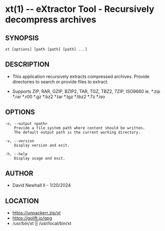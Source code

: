 xt(1) -- eXtractor Tool - Recursively decompress archives
===

SYNOPSIS
---

`xt [options] [path [path] [path] ...]`

DESCRIPTION
---

*   This application recursively extracts compressed archives.
    Provide directories to search or provide files to extract.

*   Supports ZIP, RAR, GZIP, BZIP2, TAR, TGZ, TBZ2, 7ZIP, ISO9660
    ie. *.zip *.rar *.r00 *.gz *.bz2 *.tar *.tgz *.tbz2 *.7z *.iso

OPTIONS
---

    -o, --output <path>
        Provide a file system path where content should be written.
        The default output path is the current working directory.

    -v, --version
        Display version and exit.

    -h, --help
        Display usage and exit.


AUTHOR
---

*   David Newhall II - 1/20/2024

LOCATION
---

*   https://unpackerr.zip/xt
*   https://golift.io/gpg
*   /usr/bin/xt || /usr/local/bin/xt
